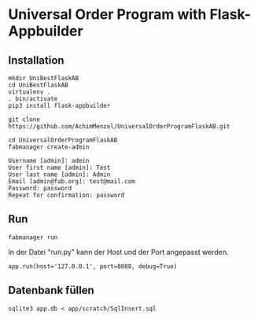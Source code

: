 # Universal Order Program with Flask-Appbuilder
## Installation

    mkdir UniBestFlaskAB
    cd UniBestFlaskAB
    virtualenv .
    . bin/activate
    pip3 install flask-appbuilder
    
    git clone https://github.com/AchimMenzel/UniversalOrderProgramFlaskAB.git
    
    cd UniversalOrderProgramFlaskAB
    fabmanager create-admin
    
    Username [admin]: admin
    User first name [admin]: Test
    User last name [admin]: Admin
    Email [admin@fab.org]: test@mail.com
    Password: password
    Repeat for confirmation: password
       
## Run

    fabmanager run

In der Datei "run.py" kann der Host und der Port angepasst werden.
    
    app.run(host='127.0.0.1', port=8080, debug=True)

## Datenbank füllen

    sqlite3 app.db < app/scratch/SqlInsert.sql
